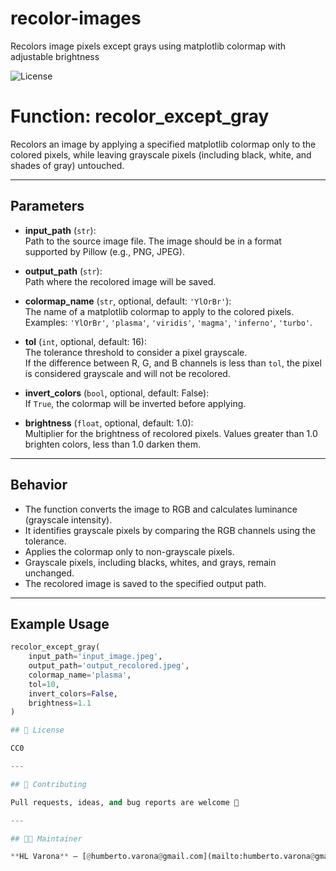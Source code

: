 # recolor-images

Recolors image pixels except grays using matplotlib colormap with adjustable brightness

![License](https://img.shields.io/badge/License-MIT-green)

# Function: recolor_except_gray

Recolors an image by applying a specified matplotlib colormap only to the colored pixels,
while leaving grayscale pixels (including black, white, and shades of gray) untouched.

---

## Parameters

- **input_path** (`str`):  
  Path to the source image file. The image should be in a format supported by Pillow (e.g., PNG, JPEG).

- **output_path** (`str`):  
  Path where the recolored image will be saved.

- **colormap_name** (`str`, optional, default: `'YlOrBr'`):  
  The name of a matplotlib colormap to apply to the colored pixels.  
  Examples: `'YlOrBr'`, `'plasma'`, `'viridis'`, `'magma'`, `'inferno'`, `'turbo'`.

- **tol** (`int`, optional, default: 16):  
  The tolerance threshold to consider a pixel grayscale.  
  If the difference between R, G, and B channels is less than `tol`, the pixel is considered grayscale and will not be recolored.

- **invert_colors** (`bool`, optional, default: False):  
  If `True`, the colormap will be inverted before applying.

- **brightness** (`float`, optional, default: 1.0):  
  Multiplier for the brightness of recolored pixels. Values greater than 1.0 brighten colors, less than 1.0 darken them.

---

## Behavior

- The function converts the image to RGB and calculates luminance (grayscale intensity).
- It identifies grayscale pixels by comparing the RGB channels using the tolerance.
- Applies the colormap only to non-grayscale pixels.
- Grayscale pixels, including blacks, whites, and grays, remain unchanged.
- The recolored image is saved to the specified output path.

---

## Example Usage

```python
recolor_except_gray(
    input_path='input_image.jpeg',
    output_path='output_recolored.jpeg',
    colormap_name='plasma',
    tol=10,
    invert_colors=False,
    brightness=1.1
)

## 📜 License

CC0

---

## 🤝 Contributing

Pull requests, ideas, and bug reports are welcome 🙌

---

## 👨‍💼 Maintainer

**HL Varona** — [@humberto.varona@gmail.com](mailto:humberto.varona@gmail.com)
